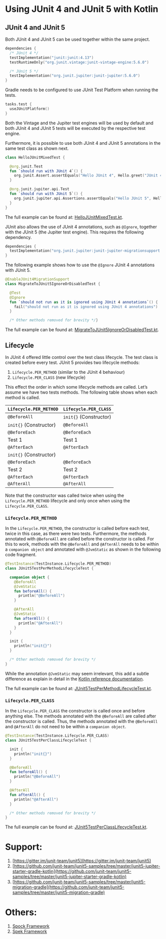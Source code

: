 # Using JUnit 4 and JUnit 5 with Kotlin

## JUnit 4 and JUnit 5

Both JUnit 4 and JUnit 5 can be used together within the same project.

```kts
dependencies {
  /* JUnit 4 */
  testImplementation("junit:junit:4.13")
  testRuntimeOnly("org.junit.vintage:junit-vintage-engine:5.6.0")

  /* JUnit 5 */
  testImplementation("org.junit.jupiter:junit-jupiter:5.6.0")
}
```

Gradle needs to be configured to use JUnit Test Platform when running the tests. 

```kts
tasks.test {
  useJUnitPlatform()
}
```

Both the Vintage and the Jupiter test engines will be used by default and both JUnit 4 and JUnit 5 tests will be executed by the respective test engine.

Furthermore, it is possible to use both JUnit 4 and JUnit 5 annotations in the same test class as shown next.

```kotlin
class HelloJUnitMixedTest {

  @org.junit.Test
  fun `should run with JUnit 4`() {
    org.junit.Assert.assertEquals("Hello JUnit 4", Hello.greet("JUnit 4"))
  }

  @org.junit.jupiter.api.Test
  fun `should run with JUnit 5`() {
    org.junit.jupiter.api.Assertions.assertEquals("Hello JUnit 5", Hello.greet("JUnit 5"))
  }
}
```

The full example can be found at: [HelloJUnitMixedTest.kt](src/test/kotlin/com/albertattard/junit/HelloJUnitMixedTest.kt).

JUnit also allows the use of JUnit 4 annotations, such as `@Ignore`, together with the JUnit 5 (the Jupiter test engine).  This requires the following dependency.

```kts
dependencies {
  testImplementation("org.junit.jupiter:junit-jupiter-migrationsupport:5.6.0")
}
```

The following example shows how to use the `@Ignore` JUnit 4 annotations with JUnit 5.

```kotlin
@EnableJUnit4MigrationSupport
class MigrateToJUnit5IgnoreOrDisabledTest {

  @Test
  @Ignore
  fun `should not run as it is ignored using JUnit 4 annotations`() {
    fail("should not run as it is ignored using JUnit 4 annotations")
  }

  /* Other methods removed for brevity */}
```

The full example can be found at: [MigrateToJUnit5IgnoreOrDisabledTest.kt](src/test/kotlin/com/albertattard/junit/MigrateToJUnit5IgnoreOrDisabledTest.kt).

## Lifecycle

In JUnit 4 offered little control over the test class lifecycle.  The test class is created before every test.  JUnit 5 provides two lifecycle methods:

1. `Lifecycle.PER_METHOD` (similar to the JUnit 4 behaviour)
1. `Lifecycle.PER_CLASS` (new lifecycle)

This effect the order in which some lifecycle methods are called.  Let’s assume we have two tests methods.  The following table shows when each method is called.

| `Lifecycle.PER_METHOD` | `Lifecycle.PER_CLASS`  |
| ---------------------- | ---------------------- |
| `@BeforeAll`           | `init{}` (Constructor) |
| `init{}` (Constructor) | `@BeforeAll`           |
| `@BeforeEach`          | `@BeforeEach`          |
| Test 1                 | Test 1                 |
| `@AfterEach`           | `@AfterEach`           |
| `init{}` (Constructor) |                        |
| `@BeforeEach`          | `@BeforeEach`          |
| Test 2                 | Test 2                 |
| `@AfterEach`           | `@AfterEach`           |
| `@AfterAll`            | `@AfterAll`            |

Note that the constructor was called twice when using the `Lifecycle.PER_METHOD` lifecycle and only once when using the `Lifecycle.PER_CLASS`.

### `Lifecycle.PER_METHOD`

In the `Lifecycle.PER_METHOD`, the constructor is called before each test, twice in this case, as there were two tests.  Furthermore, the methods annotated with `@BeforeAll` are called before the constructor is called.  For this to work, methods with the `@BeforeAll` and `@AfterAll` needs to be within a `companion object` and annotated with `@JvmStatic` as shown in the following code fragment.

```kotlin
@TestInstance(TestInstance.Lifecycle.PER_METHOD)
class JUnit5TestPerMethodLifecycleTest {

  companion object {
    @BeforeAll
    @JvmStatic
    fun beforeAll() {
      println("@BeforeAll")
    }

    @AfterAll
    @JvmStatic
    fun afterAll() {
      println("@AfterAll")
    }
  }

  init {
    println("init{}")
  }

  /* Other methods removed for brevity */
}
```

While the annotation `@JvmStatic` may seem irrelevant, this add a subtle difference as explain in detail in the [Kotlin reference documentation](https://kotlinlang.org/docs/reference/java-to-kotlin-interop.html#static-methods).

The full example can be found at: [JUnit5TestPerMethodLifecycleTest.kt](src/test/kotlin/com/albertattard/junit/JUnit5TestPerMethodLifecycleTest.kt).

### `Lifecycle.PER_CLASS`

In the `Lifecycle.PER_CLASS` the constructor is called once and before anything else.  The methods annotated with the `@BeforeAll` are called after the constructor is called.  Thus, the methods annotated with the `@BeforeAll` and `@AfterAll` do not need to be within a `companion object`.

```kotlin
@TestInstance(TestInstance.Lifecycle.PER_CLASS)
class JUnit5TestPerClassLifecycleTest {

  init {
    println("init{}")
  }

  @BeforeAll
  fun beforeAll() {
    println("@BeforeAll")
  }

  @AfterAll
  fun afterAll() {
    println("@AfterAll")
  }

  /* Other methods removed for brevity */
}
```

The full example can be found at: [JUnit5TestPerClassLifecycleTest.kt](src/test/kotlin/com/albertattard/junit/JUnit5TestPerClassLifecycleTest.kt).

# Support:
1. [https://gitter.im/junit-team/junit5](https://gitter.im/junit-team/junit5)
1. [https://github.com/junit-team/junit5-samples/tree/master/junit5-jupiter-starter-gradle-kotlin](https://github.com/junit-team/junit5-samples/tree/master/junit5-jupiter-starter-gradle-kotlin)
1. [https://github.com/junit-team/junit5-samples/tree/master/junit5-migration-gradle](https://github.com/junit-team/junit5-samples/tree/master/junit5-migration-gradle)

# Others:
1. [Spock Framework](http://spockframework.org/)
1. [Spek Framework](https://www.spekframework.org/)
